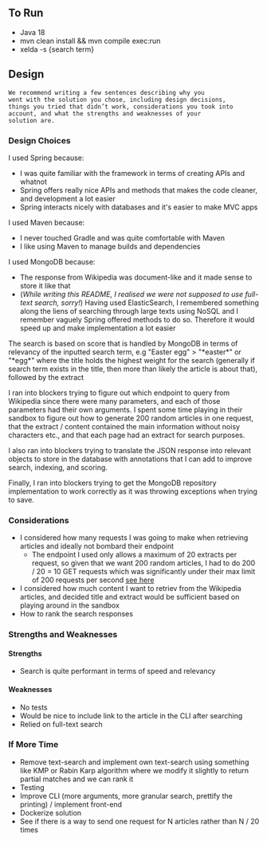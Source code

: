 ## To Run

- Java 18
- mvn clean install && mvn compile exec:run
- xelda -s {search term}

## Design

```
We recommend writing a few sentences describing why you
went with the solution you chose, including design decisions,
things you tried that didn’t work, considerations you took into
account, and what the strengths and weaknesses of your
solution are.
```

### Design Choices

I used Spring because:

- I was quite familiar with the framework in terms of creating APIs and whatnot
- Spring offers really nice APIs and methods that makes the code cleaner, and development a lot easier
- Spring interacts nicely with databases and it's easier to make MVC apps

I used Maven because:

- I never touched Gradle and was quite comfortable with Maven
- I like using Maven to manage builds and dependencies

I used MongoDB because:

- The response from Wikipedia was document-like and it made sense to store it like that
- (_While writing this README, I realised we were not supposed to use full-text search, sorry!_) Having used ElasticSearch, I remembered something along the liens of searching through large texts using NoSQL and I remember vaguely Spring offered methods to do so. Therefore it would speed up and make implementation a lot easier

The search is based on score that is handled by MongoDB in terms of relevancy of the inputted search term, e.g "Easter egg" > "\*easter\*" or "\*egg\*" where the title holds the highest weight for the search (generally if search term exists in the title, then more than likely the article is about that), followed by the extract

I ran into blockers trying to figure out which endpoint to query from Wikipedia since there were many parameters, and each of those parameters had their own arguments. I spent some time playing in their sandbox to figure out how to generate 200 random articles in one request, that the extract / content contained the main information without noisy characters etc., and that each page had an extract for search purposes.

I also ran into blockers trying to translate the JSON response into relevant objects to store in the database with annotations that I can add to improve search, indexing, and scoring.

Finally, I ran into blockers trying to get the MongoDB repository implementation to work correctly as it was throwing exceptions when trying to save.

### Considerations

- I considered how many requests I was going to make when retrieving articles and ideally not bombard their endpoint
  - The endpoint I used only allows a maximum of 20 extracts per request, so given that we want 200 random articles, I had to do 200 / 20 = 10 GET requests which was significantly under their max limit of 200 requests per second [see here](https://www.mediawiki.org/wiki/Wikimedia_REST_API#Terms_and_conditions)
- I considered how much content I want to retriev from the Wikipedia articles, and decided title and extract would be sufficient based on playing around in the sandbox
- How to rank the search responses

### Strengths and Weaknesses

#### Strengths

- Search is quite performant in terms of speed and relevancy

#### Weaknesses

- No tests
- Would be nice to include link to the article in the CLI after searching
- Relied on full-text search

### If More Time

- Remove text-search and implement own text-search using something like KMP or Rabin Karp algorithm where we modify it slightly to return partial matches and we can rank it
- Testing
- Improve CLI (more arguments, more granular search, prettify the printing) / implement front-end
- Dockerize solution
- See if there is a way to send one request for N articles rather than N / 20 times
